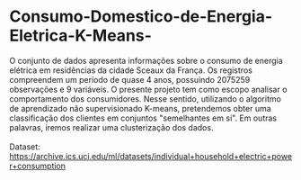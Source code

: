 # Consumo-Domestico-de-Energia-Eletrica-K-Means-

O conjunto de dados apresenta informações sobre o consumo de energia elétrica em residências da cidade Sceaux da França. Os registros compreendem um período de quase 4 anos, possuindo 2075259 observações e 9 variáveis. O presente projeto tem como escopo analisar o comportamento dos consumidores. Nesse sentido, utilizando o algoritmo de aprendizado não supervisionado K-means, pretendemos obter uma classificação dos clientes em conjuntos "semelhantes em si". Em outras palavras, iremos realizar uma clusterização dos dados.
<br>
<br>
Dataset: https://archive.ics.uci.edu/ml/datasets/individual+household+electric+power+consumption
